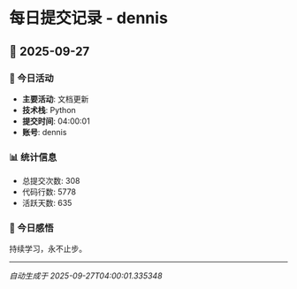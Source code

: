 # 每日提交记录 - dennis

## 📅 2025-09-27

### 🎯 今日活动
- **主要活动**: 文档更新
- **技术栈**: Python
- **提交时间**: 04:00:01
- **账号**: dennis

### 📊 统计信息
- 总提交次数: 308
- 代码行数: 5778
- 活跃天数: 635

### 💭 今日感悟
持续学习，永不止步。

---
*自动生成于 2025-09-27T04:00:01.335348*
